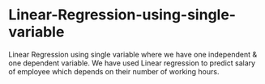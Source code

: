 # Linear-Regression-using-single-variable
Linear Regression using single variable where we have one independent &amp; one dependent variable. We have used Linear regression to predict salary of employee which depends on their number of working hours.
